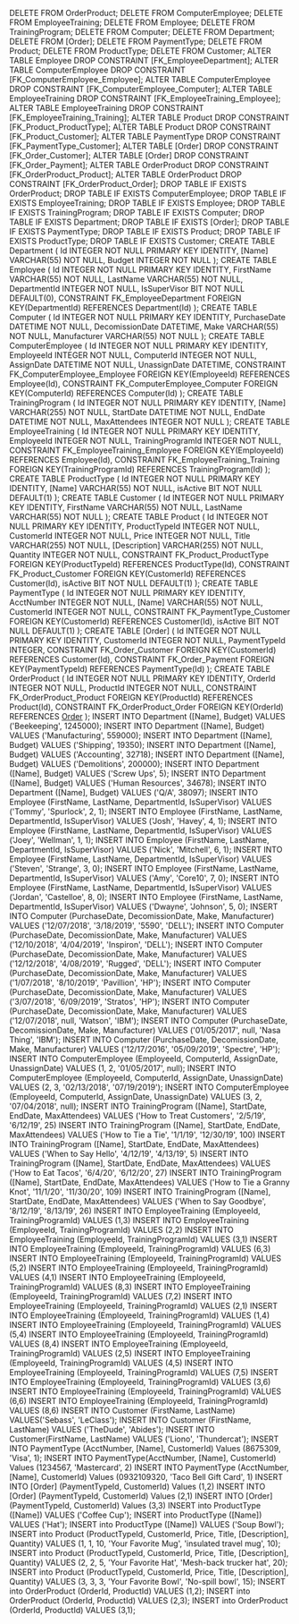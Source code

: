 DELETE FROM OrderProduct;
DELETE FROM ComputerEmployee;
DELETE FROM EmployeeTraining;
DELETE FROM Employee;
DELETE FROM TrainingProgram;
DELETE FROM Computer;
DELETE FROM Department;
DELETE FROM [Order];
DELETE FROM PaymentType;
DELETE FROM Product;
DELETE FROM ProductType;
DELETE FROM Customer;
ALTER TABLE Employee DROP CONSTRAINT [FK_EmployeeDepartment];
ALTER TABLE ComputerEmployee DROP CONSTRAINT [FK_ComputerEmployee_Employee];
ALTER TABLE ComputerEmployee DROP CONSTRAINT [FK_ComputerEmployee_Computer];
ALTER TABLE EmployeeTraining DROP CONSTRAINT [FK_EmployeeTraining_Employee];
ALTER TABLE EmployeeTraining DROP CONSTRAINT [FK_EmployeeTraining_Training];
ALTER TABLE Product DROP CONSTRAINT [FK_Product_ProductType];
ALTER TABLE Product DROP CONSTRAINT [FK_Product_Customer];
ALTER TABLE PaymentType DROP CONSTRAINT [FK_PaymentType_Customer];
ALTER TABLE [Order] DROP CONSTRAINT [FK_Order_Customer];
ALTER TABLE [Order] DROP CONSTRAINT [FK_Order_Payment];
ALTER TABLE OrderProduct DROP CONSTRAINT [FK_OrderProduct_Product];
ALTER TABLE OrderProduct DROP CONSTRAINT [FK_OrderProduct_Order];
DROP TABLE IF EXISTS OrderProduct;
DROP TABLE IF EXISTS ComputerEmployee;
DROP TABLE IF EXISTS EmployeeTraining;
DROP TABLE IF EXISTS Employee;
DROP TABLE IF EXISTS TrainingProgram;
DROP TABLE IF EXISTS Computer;
DROP TABLE IF EXISTS Department;
DROP TABLE IF EXISTS [Order];
DROP TABLE IF EXISTS PaymentType;
DROP TABLE IF EXISTS Product;
DROP TABLE IF EXISTS ProductType;
DROP TABLE IF EXISTS Customer;
CREATE TABLE Department (
    Id INTEGER NOT NULL PRIMARY KEY IDENTITY,
    [Name] VARCHAR(55) NOT NULL,
    Budget  INTEGER NOT NULL
);
CREATE TABLE Employee (
    Id INTEGER NOT NULL PRIMARY KEY IDENTITY,
    FirstName VARCHAR(55) NOT NULL,
    LastName VARCHAR(55) NOT NULL,
    DepartmentId INTEGER NOT NULL,
    IsSuperVisor BIT NOT NULL DEFAULT(0),
    CONSTRAINT FK_EmployeeDepartment FOREIGN KEY(DepartmentId) REFERENCES Department(Id)
);
CREATE TABLE Computer (
    Id INTEGER NOT NULL PRIMARY KEY IDENTITY,
    PurchaseDate DATETIME NOT NULL,
    DecomissionDate DATETIME,
    Make VARCHAR(55) NOT NULL,
    Manufacturer VARCHAR(55) NOT NULL
);
CREATE TABLE ComputerEmployee (
    Id INTEGER NOT NULL PRIMARY KEY IDENTITY,
    EmployeeId INTEGER NOT NULL,
    ComputerId INTEGER NOT NULL,
    AssignDate DATETIME NOT NULL,
    UnassignDate DATETIME,
    CONSTRAINT FK_ComputerEmployee_Employee FOREIGN KEY(EmployeeId) REFERENCES Employee(Id),
    CONSTRAINT FK_ComputerEmployee_Computer FOREIGN KEY(ComputerId) REFERENCES Computer(Id)
);
CREATE TABLE TrainingProgram (
    Id INTEGER NOT NULL PRIMARY KEY IDENTITY,
    [Name] VARCHAR(255) NOT NULL,
    StartDate DATETIME NOT NULL,
    EndDate DATETIME NOT NULL,
    MaxAttendees INTEGER NOT NULL
);
CREATE TABLE EmployeeTraining (
    Id INTEGER NOT NULL PRIMARY KEY IDENTITY,
    EmployeeId INTEGER NOT NULL,
    TrainingProgramId INTEGER NOT NULL,
    CONSTRAINT FK_EmployeeTraining_Employee FOREIGN KEY(EmployeeId) REFERENCES Employee(Id),
    CONSTRAINT FK_EmployeeTraining_Training FOREIGN KEY(TrainingProgramId) REFERENCES TrainingProgram(Id)
);
CREATE TABLE ProductType (
    Id INTEGER NOT NULL PRIMARY KEY IDENTITY,
    [Name] VARCHAR(55) NOT NULL,
    isActive BIT NOT NULL DEFAULT(1)
);
CREATE TABLE Customer (
    Id INTEGER NOT NULL PRIMARY KEY IDENTITY,
    FirstName VARCHAR(55) NOT NULL,
    LastName VARCHAR(55) NOT NULL
);
CREATE TABLE Product (
    Id INTEGER NOT NULL PRIMARY KEY IDENTITY,
    ProductTypeId INTEGER NOT NULL,
    CustomerId INTEGER NOT NULL,
    Price INTEGER NOT NULL,
    Title VARCHAR(255) NOT NULL,
    [Description] VARCHAR(255) NOT NULL,
    Quantity INTEGER NOT NULL,
    CONSTRAINT FK_Product_ProductType FOREIGN KEY(ProductTypeId) REFERENCES ProductType(Id),
    CONSTRAINT FK_Product_Customer FOREIGN KEY(CustomerId) REFERENCES Customer(Id),
    isActive BIT NOT NULL DEFAULT(1)
);
CREATE TABLE PaymentType (
    Id INTEGER NOT NULL PRIMARY KEY IDENTITY,
    AcctNumber INTEGER NOT NULL,
    [Name] VARCHAR(55) NOT NULL,
    CustomerId INTEGER NOT NULL,
    CONSTRAINT FK_PaymentType_Customer FOREIGN KEY(CustomerId) REFERENCES Customer(Id),
    isActive BIT NOT NULL DEFAULT(1)
);
CREATE TABLE [Order] (
    Id INTEGER NOT NULL PRIMARY KEY IDENTITY,
    CustomerId INTEGER NOT NULL,
    PaymentTypeId INTEGER,
    CONSTRAINT FK_Order_Customer FOREIGN KEY(CustomerId) REFERENCES Customer(Id),
    CONSTRAINT FK_Order_Payment FOREIGN KEY(PaymentTypeId) REFERENCES PaymentType(Id)
);
CREATE TABLE OrderProduct (
    Id INTEGER NOT NULL PRIMARY KEY IDENTITY,
    OrderId INTEGER NOT NULL,
    ProductId INTEGER NOT NULL,
    CONSTRAINT FK_OrderProduct_Product FOREIGN KEY(ProductId) REFERENCES Product(Id),
    CONSTRAINT FK_OrderProduct_Order FOREIGN KEY(OrderId) REFERENCES [Order](Id)
);
INSERT INTO Department ([Name], Budget) VALUES ('Beekeeping', 1245000);
INSERT INTO Department ([Name], Budget) VALUES ('Manufacturing', 559000);
INSERT INTO Department ([Name], Budget) VALUES ('Shipping', 19350);
INSERT INTO Department ([Name], Budget) VALUES ('Accounting', 32718);
INSERT INTO Department ([Name], Budget) VALUES ('Demolitions', 200000);
INSERT INTO Department ([Name], Budget) VALUES ('Screw Ups', 5);
INSERT INTO Department ([Name], Budget) VALUES ('Human Resources', 34678);
INSERT INTO Department ([Name], Budget) VALUES ('Q/A', 38097);
INSERT INTO Employee (FirstName, LastName, DepartmentId, IsSuperVisor) VALUES ('Tommy', 'Spurlock', 2, 1);
INSERT INTO Employee (FirstName, LastName, DepartmentId, IsSuperVisor) VALUES ('Josh', 'Havey', 4, 1);
INSERT INTO Employee (FirstName, LastName, DepartmentId, IsSuperVisor) VALUES ('Joey', 'Wellman', 1, 1);
INSERT INTO Employee (FirstName, LastName, DepartmentId, IsSuperVisor) VALUES ('Nick', 'Mitchell', 6, 1);
INSERT INTO Employee (FirstName, LastName, DepartmentId, IsSuperVisor) VALUES ('Steven', 'Strange', 3, 0);
INSERT INTO Employee (FirstName, LastName, DepartmentId, IsSuperVisor) VALUES ('Amy', 'Core10', 7, 0);
INSERT INTO Employee (FirstName, LastName, DepartmentId, IsSuperVisor) VALUES ('Jordan', 'Castelloe', 8, 0);
INSERT INTO Employee (FirstName, LastName, DepartmentId, IsSuperVisor) VALUES ('Dwayne', 'Johnson', 5, 0);
INSERT INTO Computer (PurchaseDate, DecomissionDate, Make, Manufacturer) VALUES ('12/07/2018', '3/18/2019', '5590', 'DELL');
INSERT INTO Computer (PurchaseDate, DecomissionDate, Make, Manufacturer) VALUES ('12/10/2018', '4/04/2019', 'Inspiron', 'DELL');
INSERT INTO Computer (PurchaseDate, DecomissionDate, Make, Manufacturer) VALUES ('12/12/2018', '4/08/2019', 'Rugged', 'DELL');
INSERT INTO Computer (PurchaseDate, DecomissionDate, Make, Manufacturer) VALUES ('1/07/2018', '8/10/2019', 'Pavillion', 'HP');
INSERT INTO Computer (PurchaseDate, DecomissionDate, Make, Manufacturer) VALUES ('3/07/2018', '6/09/2019', 'Stratos', 'HP');
INSERT INTO Computer (PurchaseDate, DecomissionDate, Make, Manufacturer) VALUES ('12/07/2018', null, 'Watson', 'IBM');
INSERT INTO Computer (PurchaseDate, DecomissionDate, Make, Manufacturer) VALUES ('01/05/2017', null, 'Nasa Thing', 'IBM');
INSERT INTO Computer (PurchaseDate, DecomissionDate, Make, Manufacturer) VALUES ('12/17/2016', '05/09/2019', 'Spectre', 'HP');
INSERT INTO ComputerEmployee (EmployeeId, ComputerId, AssignDate, UnassignDate) VALUES (1, 2, '01/05/2017', null);
INSERT INTO ComputerEmployee (EmployeeId, ComputerId, AssignDate, UnassignDate) VALUES (2, 3, '02/13/2018', '07/19/2019');
INSERT INTO ComputerEmployee (EmployeeId, ComputerId, AssignDate, UnassignDate) VALUES (3, 2, '07/04/2018', null);
INSERT INTO TrainingProgram ([Name], StartDate, EndDate, MaxAttendees) VALUES ('How to Treat Customers', '2/5/19', '6/12/19', 25)
INSERT INTO TrainingProgram ([Name], StartDate, EndDate, MaxAttendees) VALUES ('How to Tie a Tie', '1/1/19', '12/30/19', 100)
INSERT INTO TrainingProgram ([Name], StartDate, EndDate, MaxAttendees) VALUES ('When to Say Hello', '4/12/19', '4/13/19', 5)
INSERT INTO TrainingProgram ([Name], StartDate, EndDate, MaxAttendees) VALUES ('How to Eat Tacos', '6/4/20', '6/12/20', 27)
INSERT INTO TrainingProgram ([Name], StartDate, EndDate, MaxAttendees) VALUES ('How to Tie a Granny Knot', '11/1/20', '11/30/20', 109)
INSERT INTO TrainingProgram ([Name], StartDate, EndDate, MaxAttendees) VALUES ('When to Say Goodbye', '8/12/19', '8/13/19', 26)
INSERT INTO EmployeeTraining (EmployeeId, TrainingProgramId) VALUES (1,3)
INSERT INTO EmployeeTraining (EmployeeId, TrainingProgramId) VALUES (2,2)
INSERT INTO EmployeeTraining (EmployeeId, TrainingProgramId) VALUES (3,1)
INSERT INTO EmployeeTraining (EmployeeId, TrainingProgramId) VALUES (6,3)
INSERT INTO EmployeeTraining (EmployeeId, TrainingProgramId) VALUES (5,2)
INSERT INTO EmployeeTraining (EmployeeId, TrainingProgramId) VALUES (4,1)
INSERT INTO EmployeeTraining (EmployeeId, TrainingProgramId) VALUES (8,3)
INSERT INTO EmployeeTraining (EmployeeId, TrainingProgramId) VALUES (7,2)
INSERT INTO EmployeeTraining (EmployeeId, TrainingProgramId) VALUES (2,1)
INSERT INTO EmployeeTraining (EmployeeId, TrainingProgramId) VALUES (1,4)
INSERT INTO EmployeeTraining (EmployeeId, TrainingProgramId) VALUES (5,4)
INSERT INTO EmployeeTraining (EmployeeId, TrainingProgramId) VALUES (8,4)
INSERT INTO EmployeeTraining (EmployeeId, TrainingProgramId) VALUES (2,5)
INSERT INTO EmployeeTraining (EmployeeId, TrainingProgramId) VALUES (4,5)
INSERT INTO EmployeeTraining (EmployeeId, TrainingProgramId) VALUES (7,5)
INSERT INTO EmployeeTraining (EmployeeId, TrainingProgramId) VALUES (3,6)
INSERT INTO EmployeeTraining (EmployeeId, TrainingProgramId) VALUES (6,6)
INSERT INTO EmployeeTraining (EmployeeId, TrainingProgramId) VALUES (8,6)
INSERT INTO Customer (FirstName, LastName) VALUES('Sebass', 'LeClass');
INSERT INTO Customer (FirstName, LastName) VALUES ('TheDude', 'Abides');
INSERT INTO Customer(FirstName, LastName) VALUES ('Liono', 'Thundercat');
INSERT INTO PaymentType (AcctNumber, [Name], CustomerId) Values (8675309, 'Visa', 1);
INSERT INTO PaymentType(AcctNumber, [Name], CustomerId) Values (1234567, 'Mastercard', 2)
INSERT INTO PaymentType (AcctNumber, [Name], CustomerId) Values (0932109320, 'Taco Bell Gift Card', 1)
INSERT INTO [Order] (PaymentTypeId, CustomerId) Values (1,2)
INSERT INTO [Order] (PaymentTypeId, CustomerId) Values (2,1)
INSERT INTO [Order] (PaymentTypeId, CustomerId) Values (3,3)
INSERT into ProductType ([Name]) VALUES ('Coffee Cup');
INSERT into ProductType ([Name]) VALUES ('Hat');
INSERT into ProductType ([Name]) VALUES ('Soup Bowl');
INSERT into Product (ProductTypeId, CustomerId, Price, Title, [Description], Quantity) VALUES (1, 1, 10, 'Your Favorite Mug', 'insulated travel mug', 10);
INSERT into Product (ProductTypeId, CustomerId, Price, Title, [Description], Quantity) VALUES (2, 2, 5, 'Your Favorite Hat', 'Mesh-back trucker hat', 20);
INSERT into Product (ProductTypeId, CustomerId, Price, Title, [Description], Quantity) VALUES (3, 3, 3, 'Your Favorite Bowl', 'No-spill bowl', 15);
INSERT into OrderProduct (OrderId, ProductId) VALUES (1,2);
INSERT into OrderProduct (OrderId, ProductId) VALUES (2,3);
INSERT into OrderProduct (OrderId, ProductId) VALUES (3,1);
